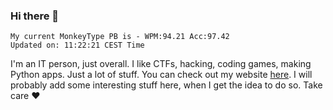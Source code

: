 ### Hi there 👋
<!-- PB START -->
```
My current MonkeyType PB is - WPM:94.21 Acc:97.42
Updated on: 11:22:21 CEST Time
```
<!-- PB END -->
I'm an IT person, just overall. I like CTFs, hacking, coding games, making Python apps. Just a lot of stuff.
You can check out my website [here](https://skill3472.github.io/).
I will probably add some interesting stuff here, when I get the idea to do so. Take care ❤️

